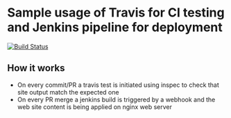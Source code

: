 # Sample usage of Travis for CI testing and Jenkins pipeline for deployment
[![Build Status](https://travis-ci.org/achuchulev/jenkins-cicd-example.svg?branch=master)](https://travis-ci.org/achuchulev/jenkins-cicd-example)

## How it works

- On every commit/PR a travis test is initiated using inspec to check that site output match the expected one
- On every PR merge a jenkins build is triggered by a webhook and the web site content is being applied on nginx web server

